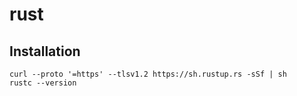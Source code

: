 # rust
## Installation
```
curl --proto '=https' --tlsv1.2 https://sh.rustup.rs -sSf | sh
rustc --version
```
